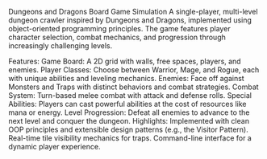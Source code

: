 Dungeons and Dragons Board Game Simulation
A single-player, multi-level dungeon crawler inspired by Dungeons and Dragons, implemented using object-oriented programming principles. The game features player character selection, combat mechanics, and progression through increasingly challenging levels.

Features:
Game Board: A 2D grid with walls, free spaces, players, and enemies.
Player Classes: Choose between Warrior, Mage, and Rogue, each with unique abilities and leveling mechanics.
Enemies: Face off against Monsters and Traps with distinct behaviors and combat strategies.
Combat System: Turn-based melee combat with attack and defense rolls.
Special Abilities: Players can cast powerful abilities at the cost of resources like mana or energy.
Level Progression: Defeat all enemies to advance to the next level and conquer the dungeon.
Highlights:
Implemented with clean OOP principles and extensible design patterns (e.g., the Visitor Pattern).
Real-time tile visibility mechanics for traps.
Command-line interface for a dynamic player experience.
